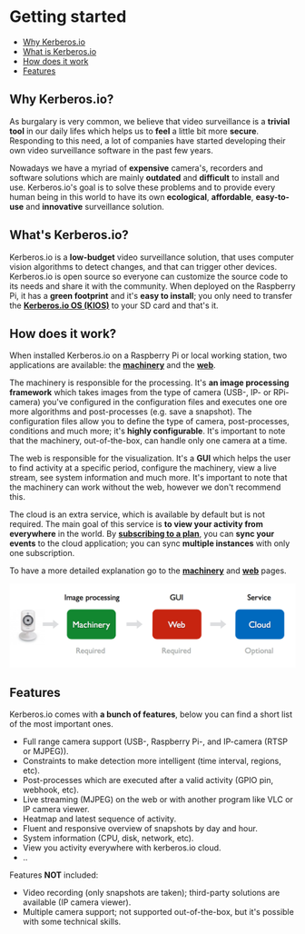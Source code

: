 # Getting started

* [Why Kerberos.io](#why-kerberos-io)
* [What is Kerberos.io](#what-is-kerberos-io)
* [How does it work](#how-does-it-work)
* [Features](#features)

<a name="why-kerberos-io"></a>
## Why Kerberos.io?

As burgalary is very common, we believe that video surveillance is a **trivial tool** in our daily lifes which helps us to **feel** a little bit more **secure**. Responding to this need, a lot of companies have started developing their own video surveillance software in the past few years.

Nowadays we have a myriad of **expensive** camera's, recorders and software solutions which are mainly **outdated** and **difficult** to install and use. Kerberos.io's goal is to solve these problems and to provide every human being in this world to have its own **ecological**, **affordable**, **easy-to-use** and **innovative** surveillance solution.

<a name="what-is-kerberos-io"></a>
## What's Kerberos.io?

Kerberos.io is a **low-budget** video surveillance solution, that uses computer vision algorithms to detect changes, and that can trigger other devices. Kerberos.io is open source so everyone can customize the source code to its needs and share it with the community. When deployed on the Raspberry Pi, it has a **green footprint** and it's **easy to install**; you only need to transfer the [**Kerberos.io OS (KIOS)**](installation/KiOS) to your SD card and that's it.

<a name="how-does-it-work"></a>
## How does it work?

When installed Kerberos.io on a Raspberry Pi or local working station, two applications are available: the [**machinery**](https://github.com/kerberos-io/machinery) and the [**web**](https://github.com/kerberos-io/web).

The machinery is responsible for the processing. It's **an image processing framework** which takes images from the type of camera (USB-, IP- or RPi-camera) you've configured in the configuration files and executes one ore more algorithms and post-processes (e.g. save a snapshot). The configuration files allow you to define the type of camera, post-processes, conditions and much more; it's **highly configurable**. It's important to note that the machinery, out-of-the-box, can handle only one camera at a time.

The web is responsible for the visualization. It's a **GUI** which helps the user to find activity at a specific period, configure the machinery, view a live stream, see system information and much more. It's important to note that the machinery can work without the web, however we don't recommend this.

The cloud is an extra service, which is available by default but is not required. The main goal of this service is **to view your activity from everywhere** in the world. By [**subscribing to a plan**](https://cloud.kerberos.io), you can **sync your events** to the cloud application; you can sync **multiple instances** with only one subscription. 

To have a more detailed explanation go to the [**machinery**](machinery/introduction) and [**web**](web/introduction) pages.

![How does it work](1_how_does_it_work.png)

<a name="features"></a>
## Features

Kerberos.io comes with **a bunch of features**, below you can find a short list of the most important ones.

 * Full range camera support (USB-, Raspberry Pi-, and IP-camera (RTSP or MJPEG)).
 * Constraints to make detection more intelligent (time interval, regions, etc).
 * Post-processes which are executed after a valid activity (GPIO pin, webhook, etc).
 * Live streaming (MJPEG) on the web or with another program like VLC or IP camera viewer.
 * Heatmap and latest sequence of activity.
 * Fluent and responsive overview of snapshots by day and hour.
 * System information (CPU, disk, network, etc).
 * View you activity everywhere with kerberos.io cloud.
 * ..
 
Features **NOT** included:

 * Video recording (only snapshots are taken); third-party solutions are available (IP camera viewer).
 * Multiple camera support; not supported out-of-the-box, but it's possible with some technical skills.